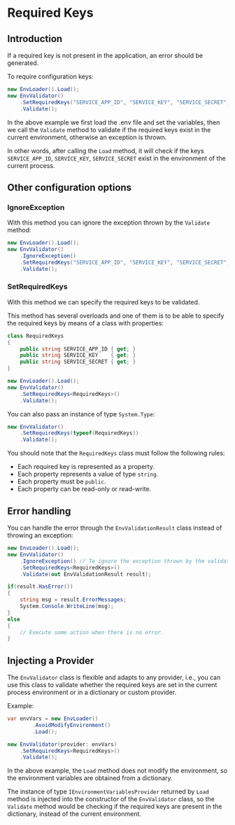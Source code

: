 # Required Keys

## Introduction

If a required key is not present in the application, an error should be generated.

To require configuration keys:
```cs
new EnvLoader().Load();
new EnvValidator()
    .SetRequiredKeys("SERVICE_APP_ID", "SERVICE_KEY", "SERVICE_SECRET")
    .Validate();
```
In the above example we first load the .env file and set the variables, then we call the `Validate` method to validate if the required keys exist in the current environment, otherwise an exception is thrown.

In other words, after calling the `Load` method, it will check if the keys `SERVICE_APP_ID`, `SERVICE_KEY`, `SERVICE_SECRET` exist in the environment of the current process.

## Other configuration options

### IgnoreException

With this method you can ignore the exception thrown by the `Validate` method:
```cs
new EnvLoader().Load();
new EnvValidator()
    .IgnoreException()
    .SetRequiredKeys("SERVICE_APP_ID", "SERVICE_KEY", "SERVICE_SECRET")
    .Validate();
```

### SetRequiredKeys

With this method we can specify the required keys to be validated.

This method has several overloads and one of them is to be able to specify the required keys by means of a class with properties:
```cs
class RequiredKeys
{
    public string SERVICE_APP_ID { get; }
    public string SERVICE_KEY    { get; }
    public string SERVICE_SECRET { get; }
}

new EnvLoader().Load();
new EnvValidator()
    .SetRequiredKeys<RequiredKeys>()
    .Validate();
```
You can also pass an instance of type `System.Type`:
```cs
new EnvValidator()
    .SetRequiredKeys(typeof(RequiredKeys))
    .Validate();
```
You should note that the `RequiredKeys` class must follow the following rules:
- Each required key is represented as a property.
- Each property represents a value of type `string`.
- Each property must be `public`.
- Each property can be read-only or read-write.

## Error handling

You can handle the error through the `EnvValidationResult` class instead of throwing an exception:
```cs
new EnvLoader().Load();
new EnvValidator()
    .IgnoreException() // To ignore the exception thrown by the validator.
    .SetRequiredKeys<RequiredKeys>()
    .Validate(out EnvValidationResult result);

if(result.HasError())
{
    string msg = result.ErrorMessages;
    System.Console.WriteLine(msg);
}
else 
{
    // Execute some action when there is no error.
}
```

## Injecting a Provider

The `EnvValidator` class is flexible and adapts to any provider, i.e., you can use this class to validate whether the required keys are set in the current process environment or in a dictionary or custom provider.

Example:
```cs
var envVars = new EnvLoader()
        .AvoidModifyEnvironment()
        .Load();

new EnvValidator(provider: envVars)
    .SetRequiredKeys<RequiredKeys>()
    .Validate();
```
In the above example, the `Load` method does not modify the environment, so the environment variables are obtained from a dictionary. 

The instance of type `IEnvironmentVariablesProvider` returned by `Load` method is injected into the constructor of the `EnvValidator` class, so the `Validate` method would be checking if the required keys are present in the dictionary, instead of the current environment.